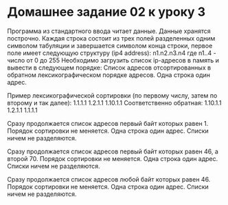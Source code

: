 # Домашнее задание 02 к уроку 3

Программа из стандартного ввода читает данные. Данные хранятся построчно. Каждая строка состоит из трех полей разделенных одним символом табуляции и завершается символом конца строки, первое поле имеет следующую структуру
(ip4 address):
n1.n2.n3.n4
где n1..4 - число от 0 до 255
Необходимо загрузить список ip-адресов в память и вывести в следующем порядке:
Список адресов отсортированных в обратном лексикографическом порядке адресов. Одна строка один адрес. 

Пример лексикографической сортировки (по первому числу, затем по
второму и так далее):
1.1.1.1
1.2.1.1
1.10.1.1
Соответственно обратная:
1.10.1.1
1.2.1.1
1.1.1.1

Сразу продолжается список адресов первый байт которых равен 1. Порядок сортировки не меняется. Одна строка один адрес. Списки ничем не разделяются.

Сразу продолжается список адресов первый байт которых равен 46, а второй 70. Порядок сортировки не меняется. Одна строка один адрес. Списки ничем не разделяются.

Сразу продолжается список адресов любой байт которых равен 46. Порядок сортировки не меняется. Одна строка один адрес. Списки ничем не разделяются.
